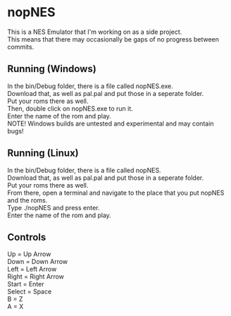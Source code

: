 # nopNES
This is a NES Emulator that I'm working on as a side project.  
This means that there may occasionally be gaps of no progress between commits.  
## Running (Windows)
In the bin/Debug folder, there is a file called nopNES.exe.  
Download that, as well as pal.pal and put those in a seperate folder.  
Put your roms there as well.  
Then, double click on nopNES.exe to run it.  
Enter the name of the rom and play.  
NOTE!  Windows builds are untested and experimental and may contain bugs!  
## Running (Linux)
In the bin/Debug folder, there is a file called nopNES.  
Download that, as well as pal.pal and put those in a seperate folder.  
Put your roms there as well.  
From there, open a terminal and navigate to the place that you put nopNES and the roms.  
Type ./nopNES and press enter.  
Enter the name of the rom and play.  
## Controls
Up = Up Arrow  
Down = Down Arrow  
Left = Left Arrow  
Right = Right Arrow  
Start = Enter  
Select = Space  
B = Z  
A = X  

